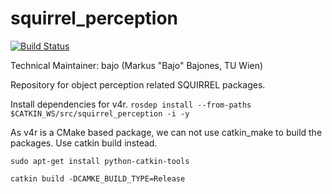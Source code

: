 squirrel_perception
===================

[![Build Status](https://travis-ci.com/squirrel-project/squirrel_perception.svg?token=ZW4zPsKpxxD4UyghzW3C&branch=indigo_dev)](https://travis-ci.com/squirrel-project/squirrel_perception)

Technical Maintainer: bajo (Markus "Bajo" Bajones, TU Wien)

Repository for object perception related SQUIRREL packages.

Install dependencies for v4r.
```rosdep install --from-paths $CATKIN_WS/src/squirrel_perception -i -y```

As v4r is a CMake based package, we can not use catkin_make to build the packages.
Use catkin build instead.

```sudo apt-get install python-catkin-tools```

```catkin build -DCAMKE_BUILD_TYPE=Release```
